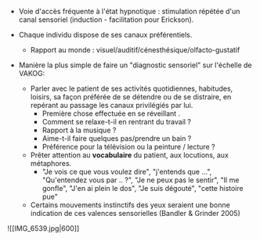 
- Voie d'accès fréquente à l'état hypnotique : stimulation répétée d'un canal sensoriel (induction - facilitation pour Erickson).
- Chaque individu dispose de ses canaux préférentiels. 
	- Rapport au monde : visuel/auditif/cénesthésique/olfacto-gustatif 

- Manière la plus simple de faire un "diagnostic sensoriel" sur l'échelle de VAKOG:
	- Parler avec le patient de ses activités quotidiennes, habitudes, loisirs, sa façon préférée de se détendre ou de se distraire, en repérant au passage les canaux privilégiés par lui.
		- Première chose effectuée en se réveillant .
		- Comment se relaxe-t-il en rentrant du travail ? 
		- Rapport à la musique ? 
		- Aime-t-il faire quelques pas/prendre un bain ?
		- Préférence pour la télévision ou la peinture / lecture ? 
	 - Prêter attention au **vocabulaire** du patient, aux locutions, aux métaphores.
		 - "Je vois ce que vous voulez dire", "j'entends que ...", "Qu'entendez vous par .. ?", "Je ne peux pas le sentir", "Il me gonfle", "J'en ai plein le dos", "Je suis dégouté", "cette histoire pue"
	- Certains mouvements instinctifs des yeux seraient une bonne indication de ces valences sensorielles (Bandler & Grinder 2005)

![[IMG_6539.jpg|600]]



